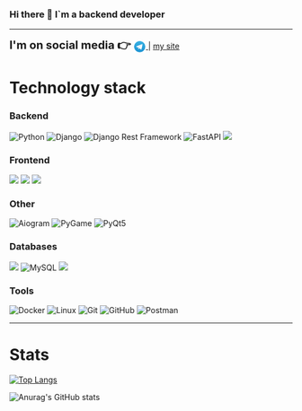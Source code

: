 ### Hi there 👋 I`m a backend developer
___

[comment]: <> (<div id="header" align="center">)

[comment]: <> (  <img src="static/programming.gif" width="800"/>)

[comment]: <> (</div>)

<div>
    <strong style = "font-size: 20px"> I'm on social media 👉 </strong> 
    <a href="https://t.me/Mihey_83">
        <img align="center" alt="Telegram" width="22px" src="static/icons/social_network/telegram.png">
    </a>
    |
    <a href="https://miheev.su">
		my site
    </a>
</div>

# Technology stack


### Backend

![Python](https://img.shields.io/badge/-Python-386e9d?style=flat&logo=Python&logoColor=ffd241&)
![Django](https://img.shields.io/badge/-Django-0aad48?style=flat&logo=Django)
![Django Rest Framework](https://img.shields.io/badge/DRF-red?style=flat&logo=Django)
![FastAPI](https://img.shields.io/badge/FatAPI-000000?style=for-the-badge&logo=FastAPI)
![](https://img.shields.io/badge/Java-ED8B00?style=for-the-badge&logo=java&logoColor=white)

### Frontend

![](https://img.shields.io/badge/HTML5-E34F26?style=for-the-badge&logo=html5&logoColor=white)
![](https://img.shields.io/badge/CSS3-1572B6?style=for-the-badge&logo=css3&logoColor=white)
![](https://img.shields.io/badge/JavaScript-323330?style=for-the-badge&logo=javascript&logoColor=F7DF1E)

### Other

![Aiogram](https://img.shields.io/badge/-Aiogram-blue?style=flat&logo=)
![PyGame](https://img.shields.io/badge/-PyGame-73db28?style=flat&logo=PyGame)
![PyQt5](https://img.shields.io/badge/-PyQt5-0aad48?style=for-the-badge&logo=pyqt5)


### Databases

![](https://img.shields.io/badge/PostgreSQL-316192?style=for-the-badge&logo=postgresql&logoColor=white)
![MySQL](https://img.shields.io/badge/-MySQL-4479A1?style=flat-square&logo=mysql&logoColor=ffffff)
![](https://img.shields.io/badge/redis-%23DD0031.svg?&style=for-the-badge&logo=redis&logoColor=white)

### Tools

![Docker](https://img.shields.io/badge/-Docker-46a2f1?style=flat-square&logo=docker&logoColor=white)
![Linux](https://img.shields.io/badge/Linux-black?style=flat-square&logo=linux)
![Git](https://img.shields.io/badge/-Git-black?style=flat-square&logo=git)
![GitHub](https://img.shields.io/badge/-GitHub-181717?style=flat-square&logo=github)
![Postman](https://img.shields.io/badge/Postman-black?style=flat-square&logo=postman)

___


# Stats

[![Top Langs](https://github-readme-stats.vercel.app/api/top-langs/?username=DeNeMiX83&layout=compact&bg_color=DEG,012a2b,013b3c,014c4e,015f60,017273,018587&theme=dark)](https://github.com/DeNeMiX83/github-readme-stats)

![Anurag's GitHub stats](https://github-readme-stats.vercel.app/api?username=DeNeMiX83&show_icons=true&bg_color=DEG,012a2b,013b3c,014c4e,015f60,017273,018587&theme=dark)
